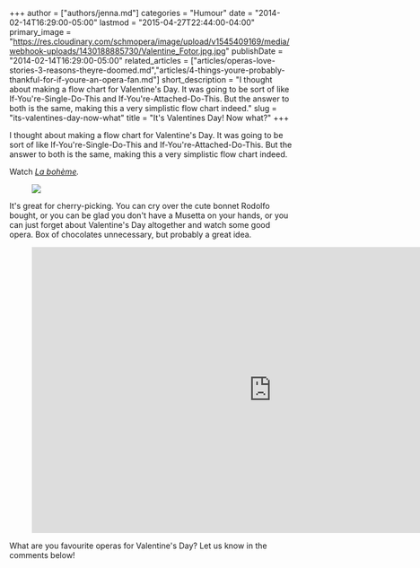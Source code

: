+++
author = ["authors/jenna.md"]
categories = "Humour"
date = "2014-02-14T16:29:00-05:00"
lastmod = "2015-04-27T22:44:00-04:00"
primary_image = "https://res.cloudinary.com/schmopera/image/upload/v1545409169/media/webhook-uploads/1430188885730/Valentine_Fotor.jpg.jpg"
publishDate = "2014-02-14T16:29:00-05:00"
related_articles = ["articles/operas-love-stories-3-reasons-theyre-doomed.md","articles/4-things-youre-probably-thankful-for-if-youre-an-opera-fan.md"]
short_description = "I thought about making a flow chart for Valentine&#039;s Day. It was going to be sort of like If-You&#039;re-Single-Do-This and If-You&#039;re-Attached-Do-This. But the answer to both is the same, making this a very simplistic flow chart indeed."
slug = "its-valentines-day-now-what"
title = "It&#039;s Valentines Day! Now what?"
+++

I thought about making a flow chart for Valentine's Day. It was going to be sort of like If-You're-Single-Do-This and If-You're-Attached-Do-This. But the answer to both is the same, making this a very simplistic flow chart indeed.

Watch _[La bohème](http://whatshouldwecallopera.tumblr.com/post/48698251061/the-end-of-la-boheme)._

<figure data-type="image">

![](https://res.cloudinary.com/schmopera/image/upload/v1545409169/media/webhook-uploads/1430188988270/Phil-Dunphy.gif)
</figure>

It's great for cherry-picking. You can cry over the cute bonnet Rodolfo bought, or you can be glad you don't have a Musetta on your hands, or you can just forget about Valentine's Day altogether and watch some good opera. Box of chocolates unnecessary, but probably a great idea.

<figure data-type="video">
<iframe width="854" height="510" src="https://www.youtube.com/embed/kHAS7r8Pd0k" frameborder="0" allowfullscreen></iframe>
</figure>

What are you favourite operas for Valentine's Day? Let us know in the comments below!
